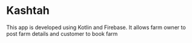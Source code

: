 # Kashtah
 This app is developed using Kotlin and Firebase. It allows farm owner to post farm details and customer to book farm
